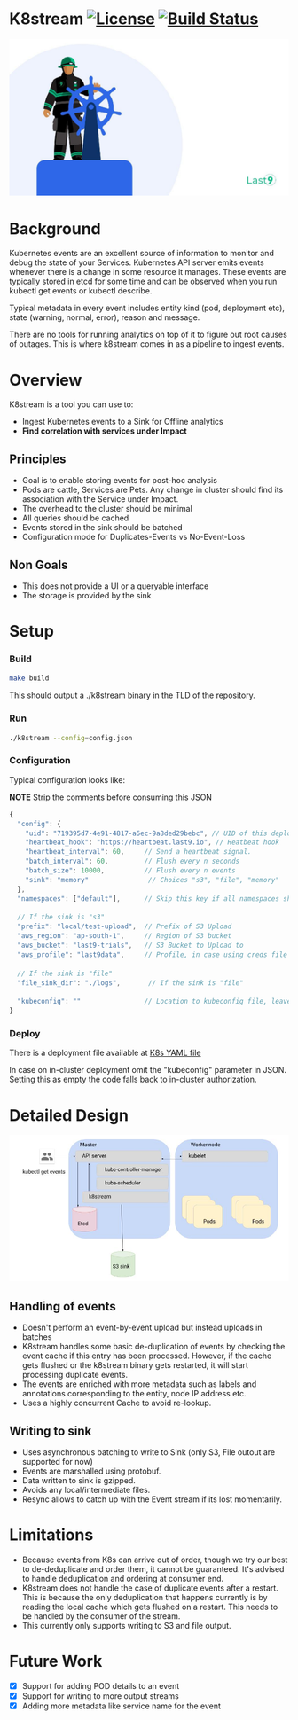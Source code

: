 # K8stream [![License](https://img.shields.io/badge/License-Apache%202.0-blue.svg)](https://opensource.org/licenses/Apache-2.0) [![Build Status](https://travis-ci.com/last9/k8stream.svg?branch=master)](https://travis-ci.com/last9/k8stream)

![Logo|512x397, 50%](images/photo_2020-04-17_20-09-55.jpg)

# Background

Kubernetes events are an excellent source of information to monitor and debug the state of your Services. Kubernetes API server emits events whenever there is a change in some resource it manages. These events are typically stored in etcd for some time and can be observed when you run kubectl get events or kubectl describe.

Typical metadata in every event includes entity kind (pod, deployment etc), state (warning, normal, error), reason and message.

There are no tools for running analytics on top of it to figure out root causes of outages. This is where k8stream comes in as a pipeline to ingest events.

# Overview

K8stream is a tool you can use to:

- Ingest Kubernetes events to a Sink for Offline analytics
- **Find correlation with services under Impact**


## Principles

- Goal is to enable storing events for post-hoc analysis
- Pods are cattle, Services are Pets. Any change in cluster should find its association with the Service under Impact.
- The overhead to the cluster should be minimal
- All queries should be cached
- Events stored in the sink should be batched
- Configuration mode for Duplicates-Events vs No-Event-Loss

## Non Goals
- This does not provide a UI or a queryable interface
- The storage is provided by the sink

# Setup

### Build

```bash
make build
```

This should output a ./k8stream binary in the TLD of the repository.

### Run

```bash
./k8stream --config=config.json
```

### Configuration

Typical configuration looks like:

**NOTE** Strip the comments before consuming this JSON

```javascript
{
  "config": {
    "uid": "719395d7-4e91-4817-a6ec-9a8ded29bebc", // UID of this deployment
    "heartbeat_hook": "https://heartbeat.last9.io", // Heatbeat hook
    "heartbeat_interval": 60,     // Send a heartbeat signal.
    "batch_interval": 60,         // Flush every n seconds
    "batch_size": 10000,          // Flush every n events
    "sink": "memory"               // Choices "s3", "file", "memory"
  },
  "namespaces": ["default"],      // Skip this key if all namespaces should be captured. By default, kube-system, kubernetes, kubernetes-dashboard are always skipped

  // If the sink is "s3"
  "prefix": "local/test-upload",  // Prefix of S3 Upload
  "aws_region": "ap-south-1",     // Region of S3 bucket
  "aws_bucket": "last9-trials",   // S3 Bucket to Upload to
  "aws_profile": "last9data",     // Profile, in case using creds file

  // If the sink is "file"
  "file_sink_dir": "./logs",       // If the sink is "file"

  "kubeconfig": ""                // Location to kubeconfig file, leave empty when deploying to K8s
}
```

### Deploy

There is a deployment file available at [K8s YAML file](deploy/k8stream.yaml)

In case on in-cluster deployment omit the "kubeconfig" parameter in JSON.
Setting this as empty the code falls back to in-cluster authorization.

# Detailed Design
![](images/k8stream.jpg)


## Handling of events

- Doesn't perform an event-by-event upload but instead uploads in batches
- K8stream handles some basic de-duplication of events by checking the event cache if this entry has been processed.  However, if the cache gets flushed or the k8stream binary gets restarted, it will start processing duplicate events.
- The events are enriched with more metadata such as labels and annotations corresponding to the entity, node IP address etc.
- Uses a highly concurrent Cache to avoid re-lookup.

## Writing to sink

- Uses asynchronous batching to write to Sink (only S3, File outout are supported for now)
- Events are marshalled using protobuf.
- Data written to sink is gzipped.
- Avoids any local/intermediate files.
- Resync allows to catch up with the Event stream if its lost momentarily.

# Limitations

- Because events from K8s can arrive out of order, though we try our best to de-deduplicate and order them, it cannot be guaranteed. It's advised to handle deduplication and ordering at consumer end.
- K8stream does not handle the case of duplicate events after  a restart. This is because the only deduplication that happens currently is by reading the local cache which gets flushed on a restart. This needs to be handled by the consumer of the stream.
- This currently only supports writing to S3 and file output.

# Future Work

- [X] Support for adding POD details to an event
- [X] Support for writing to more output streams
- [X] Adding more metadata like service name for the event
